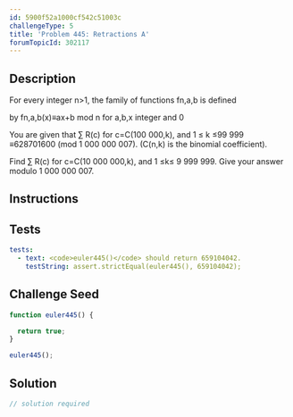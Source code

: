 ```yaml
---
id: 5900f52a1000cf542c51003c
challengeType: 5
title: 'Problem 445: Retractions A'
forumTopicId: 302117
---
```


## Description

<section id='description'>

For every integer n>1, the family of functions fn,a,b is defined

by fn,a,b(x)≡ax+b mod n for a,b,x integer and 0

You are given that ∑ R(c) for c=C(100 000,k), and 1 ≤ k ≤99 999 ≡628701600 (mod 1 000 000 007). (C(n,k) is the binomial coefficient).

Find ∑ R(c) for c=C(10 000 000,k), and 1 ≤k≤ 9 999 999. Give your answer modulo 1 000 000 007.

</section>

## Instructions

<section id='instructions'>

</section>

## Tests

<section id='tests'>

```yml
tests:
  - text: <code>euler445()</code> should return 659104042.
    testString: assert.strictEqual(euler445(), 659104042);

```

</section>

## Challenge Seed

<section id='challengeSeed'>

<div id='js-seed'>

```js
function euler445() {

  return true;
}

euler445();
```

</div>

</section>

## Solution

<section id='solution'>

```js
// solution required
```

</section>
